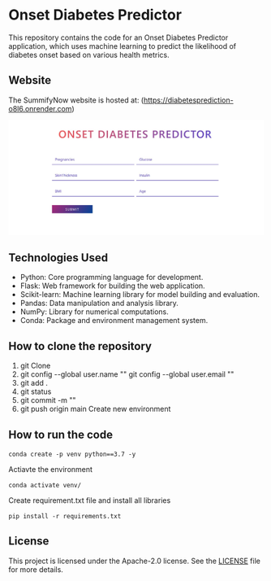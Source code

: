 # Onset Diabetes Predictor

This repository contains the code for an Onset Diabetes Predictor application, which uses machine learning to predict the likelihood of diabetes onset based on various health metrics.

## Website

The SummifyNow website is hosted at: (https://diabetesprediction-o8l6.onrender.com)

![Talk2PDF Screenshot](./static/Screenshot_1.jpg)

## Technologies Used

- Python: Core programming language for development.
- Flask: Web framework for building the web application.
- Scikit-learn: Machine learning library for model building and evaluation.
- Pandas: Data manipulation and analysis library.
- NumPy: Library for numerical computations.
- Conda: Package and environment management system.

## How to clone the repository

1. git Clone
2. git config --global user.name ""
    git config --global user.email ""
3. git add .
4. git status   
5. git commit -m ""
6. git push origin main
Create new environment


## How to run the code
```
conda create -p venv python==3.7 -y
```

Actiavte the environment

```
conda activate venv/
```

Create requirement.txt file and install all libraries

```
pip install -r requirements.txt
```

## License

This project is licensed under the  Apache-2.0 license. See the [LICENSE](LICENSE) file for more details.


